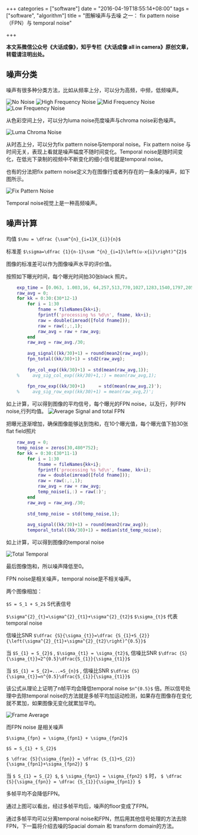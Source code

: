 +++
categories = ["software"]
date = "2016-04-19T18:55:14+08:00"
tags = ["software", "algorithm"]
title = "图解噪声与去噪 之一： fix pattern noise（FPN）与 temporal noise"

+++

**本文系微信公众号《大话成像》，知乎专栏《大话成像 all in camera》原创文章，转载请注明出处。**

## 噪声分类
	
噪声有很多种分类方法，比如从频率上分，可以分为高频，中频，低频噪声。

![No Noise](https://raw.githubusercontent.com/allincamera/imgur/master/noise_and_denoise1/no_noise.label.png)
![High Frequency Noise](https://raw.githubusercontent.com/allincamera/imgur/master/noise_and_denoise1/high_freq_noise.label.png)
![Mid Frequency Noise](https://raw.githubusercontent.com/allincamera/imgur/master/noise_and_denoise1/mid_freq_noise.label.png)
![Low Frequency Noise](https://raw.githubusercontent.com/allincamera/imgur/master/noise_and_denoise1/low_frequency_noise.label.png)

从色彩空间上分，可以分为luma noise亮度噪声与chroma noise彩色噪声。

![Luma Chroma Noise](https://raw.githubusercontent.com/allincamera/imgur/master/noise_and_denoise1/luma_chroma_noise.wm.jpg)

从时态上分，可以分为fix pattern noise与temporal noise。Fix pattern noise 与时间无关，表现上看就是噪声幅度不随时间变化。Temporal noise是随时间变化，在低光下录制的视频中不断变化的细小信号就是temporal noise。

也有的分法把fix pattern noise定义为在图像行或者列存在的一条条的噪声，如下图所示。

![Fix Pattern Noise](https://raw.githubusercontent.com/allincamera/imgur/master/noise_and_denoise1/fix_pattern_noise.label.png)

Temporal noise视觉上是一种高频噪声。

## 噪声计算

均值 `$\mu = \dfrac {\sum^{n}_{i=1}X_{i}}{n}$`

标准差 `$\sigma=\dfrac {1}{n-1}\sum ^{n}_{i=1}\left(u-x{i}\right)^{2}$`

图像的标准差可以作为图像噪声水平的评价值。

按照如下曝光时间，每个曝光时间拍30张black 照片。

```matlab
	exp_time = [0.063, 1.003,16, 64,257,513,770,1027,1283,1540,1797,2054];
	raw_avg = 0;
	for kk = 0:30:(30*12-1)
	    for i = 1:30
	        fname = fileNames{kk+i};      
	        fprintf('processing %s %d\n', fname, kk+i);
	        raw = double(imread([fold fname]));
	        raw = raw(:,:,1);
	        raw_avg = raw + raw_avg;  
	    end
	    raw_avg = raw_avg./30; 
	    
	    avg_signal((kk/30)+1) = round(mean2(raw_avg));
	    fpn_total((kk/30)+1) = std2(raw_avg);
	     
	    fpn_col_exp((kk/30)+1) = std(mean(raw_avg,1));
	%     avg_sig_col_exp((kk/30)+1,:) = mean(raw_avg,1);
	    
	    fpn_row_exp((kk/30)+1)     = std(mean(raw_avg,2)');
	%     avg_sig_row_exp((kk/30)+1) = mean(raw_avg,2)';
```

如上计算，可以得到图像的平均信号，每个曝光的FPN noise，以及行，列FPN noise,行列均值。
![Average Signal and total FPN](https://raw.githubusercontent.com/allincamera/imgur/master/noise_and_denoise1/avg_sig_total_fpn.wm.png)

把曝光逐渐增加，确保图像能够达到饱和，在10个曝光值，每个曝光值下拍30张flat field照片
```matlab
	raw_avg = 0;
	temp_noise = zeros(30,480*752);
	for kk = 0:30:(30*11-1)
	    for i = 1:30
	        fname = fileNames{kk+i};
	        fprintf('processing %s %d\n', fname, kk+i);
	        raw = double(imread([fold fname]));
	        raw = raw(:,:,1);
	        raw_avg = raw + raw_avg;
	        temp_noise(i,:) = raw(:)';
	    end
	    raw_avg = raw_avg./30;
	    
	    std_temp_noise = std(temp_noise,1);
	    
	    avg_signal((kk/30)+1) = round(mean2(raw_avg));
	    temporal_total((kk/30)+1) = median(std_temp_noise);
```

如上计算，可以得到图像的temporal noise
	
![Total Temporal](https://raw.githubusercontent.com/allincamera/imgur/master/noise_and_denoise1/total_temporal.wm.png)

最后图像饱和，所以噪声降低至0。

FPN noise是相关噪声，temporal noise是不相关噪声。

两个图像相加： 

`$S = S_1 + S_2$` S代表信号

`$\sigma^{2}_{t}=\sigma^{2}_{t1}+\sigma^{2}_{t2}$` `$\sigma_{t}$` 代表temporal noise

信噪比SNR `$\dfrac {S}{\sigma_{t}}=\dfrac {S_{1}+S_{2}}{\left(\sigma^{2}_{t1}+\sigma^{2}_{t2}\right)^{0.5}}$`

当 `$S_{1} = S_{2}$` , `$\sigma_{t1} = \sigma_{t2}$`, 信噪比SNR `$\dfrac {S}{\sigma_{t}}=2^{0.5}\dfrac{S_{1}}{\sigma_{t1}}$`

当 `$S_{1} = S_{2}=...=S_{n}$` , 信噪比SNR `$\dfrac {S}{\sigma_{t}}=n^{0.5}\dfrac{S_{1}}{\sigma_{t1}}$`

该公式从理论上证明了n帧平均会降低temporal noise `$n^{0.5}$` 倍。所以信号处理中去除temporal noise的方法就是多帧平均加运动检测，如果存在图像存在变化就不累加，如果图像无变化就累加平均。

![Frame Average](https://raw.githubusercontent.com/allincamera/imgur/master/noise_and_denoise1/frame_average.wm.png)

	
而FPN noise 是相关噪声

`$\sigma_{fpn} = \sigma_{fpn1} + \sigma_{fpn2}$`

`$S = S_{1} + S_{2}$`

`$ \dfrac {S}{\sigma_{fpn}} = \dfrac {S_{1}+S_{2}}{\sigma_{fpn1}+\sigma_{fpn2}} $`

当 `$ S_{1} = S_{2} $`, `$ \sigma_{fpn1} = \sigma_{fpn2} $` 时， `$ \dfrac {S}{\sigma_{fpn}} = \dfrac {S_{1}}{\sigma_{fpn1}} $`

多帧平均不会降低FPN。

通过上图可以看出，经过多帧平均后，噪声的floor变成了FPN。

通过多帧平均可以分离temporal noise和FPN，然后用其他信号处理的方法去除FPN，下一篇将介绍去噪的Spacial domain 和 transform domain的方法。
